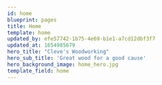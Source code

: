 ```yaml
---
id: home
blueprint: pages
title: Home
template: home
updated_by: efe57742-1b75-4e69-b1e1-a7cd12dbf3f7
updated_at: 1654985679
hero_title: "Cleve's Woodworking"
hero_sub_title: 'Great wood for a good cause'
hero_background_image: home_hero.jpg
template_field: home
---
```

